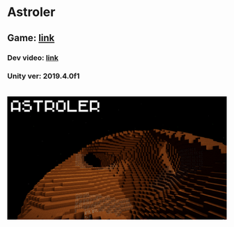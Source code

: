 # Astroler
<h2>Game: <a href="https://gamejolt.com/games/Astroler/563181">link</a></h2>
<h3>Dev video: <a href="https://www.youtube.com/watch?v=ihevUdnF2PU">link</a><h3>
<p>Unity ver: 2019.4.0f1</p>

<br>
<img src="thumbnail.jpg">
